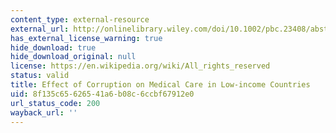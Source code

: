 ```yaml
---
content_type: external-resource
external_url: http://onlinelibrary.wiley.com/doi/10.1002/pbc.23408/abstract
has_external_license_warning: true
hide_download: true
hide_download_original: null
license: https://en.wikipedia.org/wiki/All_rights_reserved
status: valid
title: Effect of Corruption on Medical Care in Low-income Countries
uid: 8f135c65-6265-41a6-b08c-6ccbf67912e0
url_status_code: 200
wayback_url: ''
---
```

